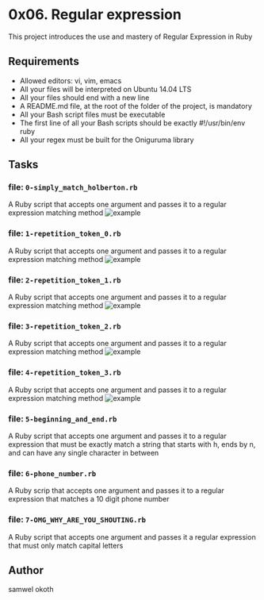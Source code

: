 # 0x06. Regular expression
This project introduces the use and mastery of Regular Expression in Ruby

## Requirements
- Allowed editors: vi, vim, emacs
- All your files will be interpreted on Ubuntu 14.04 LTS
- All your files should end with a new line
- A README.md file, at the root of the folder of the project, is mandatory
- All your Bash script files must be executable
- The first line of all your Bash scripts should be exactly #!/usr/bin/env ruby
- All your regex must be built for the Oniguruma library

## Tasks
### file: ```0-simply_match_holberton.rb```

A Ruby script that accepts one argument and passes it to a regular expression matching method 
![example](https://s3.amazonaws.com/intranet-projects-files/holbertonschool-sysadmin_devops/78/just-match-Holberton.png)

### file: ```1-repetition_token_0.rb```

A Ruby script that accepts one argument and passes it to a regular expression matching method
![example](https://s3.amazonaws.com/intranet-projects-files/holbertonschool-sysadmin_devops/78/repetition-token-0.png)

### file: ```2-repetition_token_1.rb```

A Ruby script that accepts one argument and passes it to a regular expression matching method
![example](https://s3.amazonaws.com/intranet-projects-files/holbertonschool-sysadmin_devops/78/repetition-token-1.png)

### file: ```3-repetition_token_2.rb```

A Ruby script that accepts one argument and passes it to a regular expression matching method
![example](https://s3.amazonaws.com/intranet-projects-files/holbertonschool-sysadmin_devops/78/repetition-token-2.png)

### file: ```4-repetition_token_3.rb```

A Ruby script that accepts one argument and passes it to a regular expression matching method
![example](https://s3.amazonaws.com/intranet-projects-files/holbertonschool-sysadmin_devops/78/repetition-token-3.png)

### file: ```5-beginning_and_end.rb```

A Ruby script that accepts one argument and passes it to a regular expression that must be exactly match a string that starts with h, ends by n, and can have any single character in between

### file: ```6-phone_number.rb```

A Ruby scrip that accepts one argument and passes it to a regular expression that matches a 10 digit phone number

### file: ```7-OMG_WHY_ARE_YOU_SHOUTING.rb```

A Ruby script that accepts one argument and passes it a regular expression that must only match capital letters


## Author
samwel okoth
